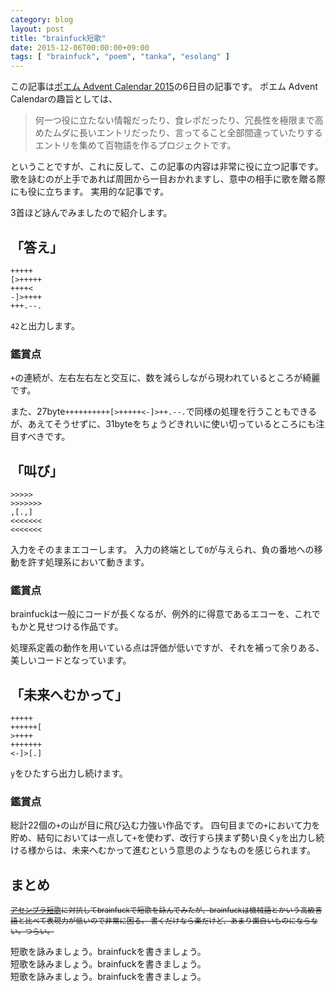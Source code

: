 ```yaml
---
category: blog
layout: post
title: "brainfuck短歌"
date: 2015-12-06T00:00:00+09:00
tags: [ "brainfuck", "poem", "tanka", "esolang" ]
---
```


この記事は[ポエム Advent Calendar 2015](http://www.adventar.org/calendars/732)の6日目の記事です。 
ポエム Advent Calendarの趣旨としては、

>   何一つ役に立たない情報だったり、食レポだったり、冗長性を極限まで高めたムダに長いエントリだったり、言ってること全部間違っていたりするエントリを集めて百物語を作るプロジェクトです。

ということですが、これに反して、この記事の内容は非常に役に立つ記事です。
歌を詠むのが上手であれば周囲から一目おかれますし、意中の相手に歌を贈る際にも役に立ちます。
実用的な記事です。

3首ほど詠んでみましたので紹介します。

<!-- more -->

## 「答え」

``` brainfuck
+++++
[>+++++
++++<
-]>++++
+++.--.
```

`42`と出力します。

### 鑑賞点

`+`の連続が、左右左右左と交互に、数を減らしながら現われているところが綺麗です。

また、27byte`++++++++++[>+++++<-]>++.--.`で同様の処理を行うこともできるが、あえてそうせずに、31byteをちょうどきれいに使い切っているところにも注目すべきです。

## 「叫び」

``` brainfuck
>>>>>
>>>>>>>
,[.,]
<<<<<<<
<<<<<<<
```

入力をそのままエコーします。
入力の終端として`0`が与えられ、負の番地への移動を許す処理系において動きます。

### 鑑賞点

brainfuckは一般にコードが長くなるが、例外的に得意であるエコーを、これでもかと見せつける作品です。

処理系定義の動作を用いている点は評価が低いですが、それを補って余りある、美しいコードとなっています。

## 「未来へむかって」

``` brainfuck
+++++
++++++[
>++++
+++++++
<-]>[.]
```

`y`をひたすら出力し続けます。

### 鑑賞点

総計22個の`+`の山が目に飛び込む力強い作品です。
四句目までの`+`において力を貯め、結句においては一点して`+`を使わず、改行すら挟まず勢い良く`y`を出力し続ける様からは、未来へむかって進むという意思のようなものを感じられます。

## まとめ

<small> <del>
[アセンブラ短歌](http://kozos.jp/asm-tanka/)に対抗してbrainfuckで短歌を詠んでみたが、brainfuckは機械語とかいう高級言語と比べて表現力が低いので非常に困る。
書くだけなら楽だけど、あまり面白いものにならない。つらい。
</del> </small>

短歌を詠みましょう。brainfuckを書きましょう。  
短歌を詠みましょう。brainfuckを書きましょう。  
短歌を詠みましょう。brainfuckを書きましょう。
